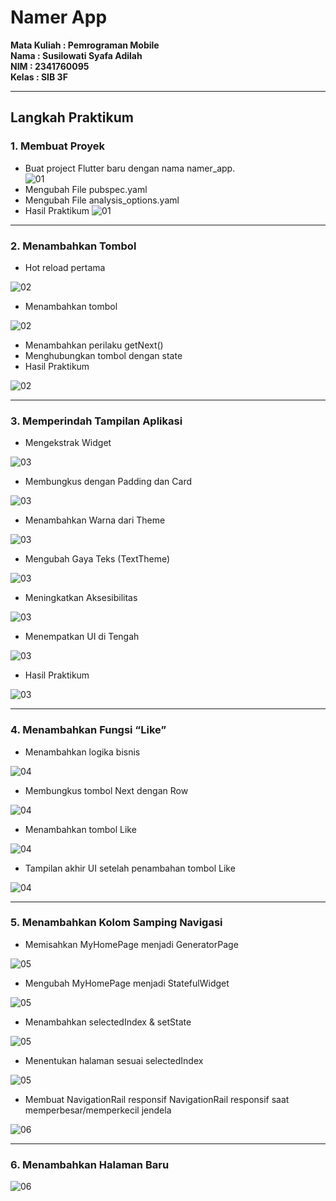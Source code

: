 # Namer App

**Mata Kuliah : Pemrograman Mobile**  
**Nama        : Susilowati Syafa Adilah**  
**NIM         : 2341760095**  
**Kelas       : SIB 3F**  

---

## Langkah Praktikum

### 1. Membuat Proyek
- Buat project Flutter baru dengan nama namer_app.  
![01](images/tp01.png)  
- Mengubah File pubspec.yaml
- Mengubah File analysis_options.yaml
- Hasil Praktikum
![01](images/tp02.png) 

---

### 2. Menambahkan Tombol
- Hot reload pertama

![02](images/tp2.1.png) 

- Menambahkan tombol

![02](images/tp2.2.png) 

- Menambahkan perilaku getNext()
- Menghubungkan tombol dengan state
- Hasil Praktikum

![02](images/demo2.gif) 

---

### 3. Memperindah Tampilan Aplikasi
- Mengekstrak Widget

![03](images/demo3.gif) 

- Membungkus dengan Padding dan Card

![03](images/demo3.2.gif) 

- Menambahkan Warna dari Theme

![03](images/tp03.png)

- Mengubah Gaya Teks (TextTheme)

![03](images/tp3.2.png)

- Meningkatkan Aksesibilitas

![03](images/demo3.3.gif)

- Menempatkan UI di Tengah

![03](images/demo3.4.gif)

- Hasil Praktikum

![03](images/demo3.5.gif)

---

### 4. Menambahkan Fungsi “Like”
- Menambahkan logika bisnis

![04](images/tp4.png)

- Membungkus tombol Next dengan Row

![04](images/tp4.1.png)

- Menambahkan tombol Like

![04](images/tp4.2.png)

- Tampilan akhir UI setelah penambahan tombol Like

![04](images/demo4.gif)

---

### 5. Menambahkan Kolom Samping Navigasi
- Memisahkan MyHomePage menjadi GeneratorPage

![05](images/tp5.png)

- Mengubah MyHomePage menjadi StatefulWidget

![05](images/tp5.1.png)

- Menambahkan selectedIndex & setState

![05](images/demo5.gif)

- Menentukan halaman sesuai selectedIndex


![05](images/demo5.1.gif)

- Membuat NavigationRail responsif
NavigationRail responsif saat memperbesar/memperkecil jendela

![06](images/demo5.2.gif)

---

### 6. Menambahkan Halaman Baru

![06](images/demo6.gif)